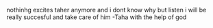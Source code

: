 nothinhg excites taher anymore and i dont know why but listen i will be really succesful and take care of him -Taha with the help of god